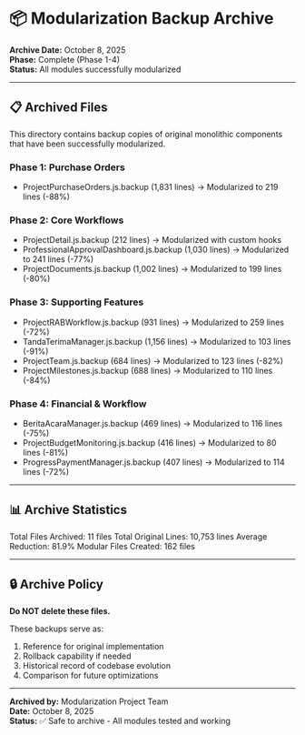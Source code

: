 # 📦 Modularization Backup Archive

**Archive Date:** October 8, 2025  
**Phase:** Complete (Phase 1-4)  
**Status:** All modules successfully modularized

---

## 📋 Archived Files

This directory contains backup copies of original monolithic components that have been successfully modularized.

### Phase 1: Purchase Orders
- ProjectPurchaseOrders.js.backup (1,831 lines) → Modularized to 219 lines (-88%)

### Phase 2: Core Workflows
- ProjectDetail.js.backup (212 lines) → Modularized with custom hooks
- ProfessionalApprovalDashboard.js.backup (1,030 lines) → Modularized to 241 lines (-77%)
- ProjectDocuments.js.backup (1,002 lines) → Modularized to 199 lines (-80%)

### Phase 3: Supporting Features
- ProjectRABWorkflow.js.backup (931 lines) → Modularized to 259 lines (-72%)
- TandaTerimaManager.js.backup (1,156 lines) → Modularized to 103 lines (-91%)
- ProjectTeam.js.backup (684 lines) → Modularized to 123 lines (-82%)
- ProjectMilestones.js.backup (688 lines) → Modularized to 110 lines (-84%)

### Phase 4: Financial & Workflow
- BeritaAcaraManager.js.backup (469 lines) → Modularized to 116 lines (-75%)
- ProjectBudgetMonitoring.js.backup (416 lines) → Modularized to 80 lines (-81%)
- ProgressPaymentManager.js.backup (407 lines) → Modularized to 114 lines (-72%)

---

## 📊 Archive Statistics

Total Files Archived:       11 files
Total Original Lines:       10,753 lines
Average Reduction:          81.9%
Modular Files Created:      162 files

---

## 🔒 Archive Policy

**Do NOT delete these files.**

These backups serve as:
1. Reference for original implementation
2. Rollback capability if needed
3. Historical record of codebase evolution
4. Comparison for future optimizations

---

**Archived by:** Modularization Project Team  
**Date:** October 8, 2025  
**Status:** ✅ Safe to archive - All modules tested and working
